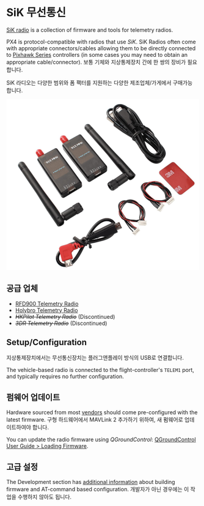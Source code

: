 # SiK 무선통신

[SiK radio](https://github.com/LorenzMeier/SiK) is a collection of firmware and tools for telemetry radios.

PX4 is protocol-compatible with radios that use _SiK_.
SiK Radios often come with appropriate connectors/cables allowing them to be directly connected to [Pixhawk Series](../flight_controller/pixhawk_series.md) controllers
(in some cases you may need to obtain an appropriate cable/connector).
보통 기체와 지상통제장치 간에 한 쌍의 장비가 필요합니다.

SiK 라디오는 다양한 범위와 폼 팩터를 지원하는 다양한 제조업체/가게에서 구매가능 합니다.

![SiK Radio](../../assets/hardware/telemetry/holybro_sik_radio.jpg)

## 공급 업체

- [RFD900 Telemetry Radio](../telemetry/rfd900_telemetry.md)
- [Holybro Telemetry Radio](../telemetry/holybro_sik_radio.md)
- <del>_HKPilot Telemetry Radio_</del> (Discontinued)
- <del>_3DR Telemetry Radio_</del> (Discontinued)

## Setup/Configuration

지상통제장치에서는 무선통신장치는 플러그앤플레이 방식의 USB로 연결합니다.

The vehicle-based radio is connected to the flight-controller's `TELEM1` port, and typically requires no further configuration.

## 펌웨어 업데이트

Hardware sourced from most [vendors](#vendors) should come pre-configured with the latest firmware.
구형 하드웨어에서 MAVLink 2 추가하기 위하여, 새 펌웨어로 업데이트하여야 합니다.

You can update the radio firmware using _QGroundControl_: [QGroundControl User Guide > Loading Firmware](https://docs.qgroundcontrol.com/master/en/qgc-user-guide/setup_view/firmware.html).

## 고급 설정

The Development section has [additional information](../data_links/sik_radio.md) about building firmware and AT-command based configuration.
개발자가 아닌 경우에는 이 작업을 수행하지 않아도 됩니다.

